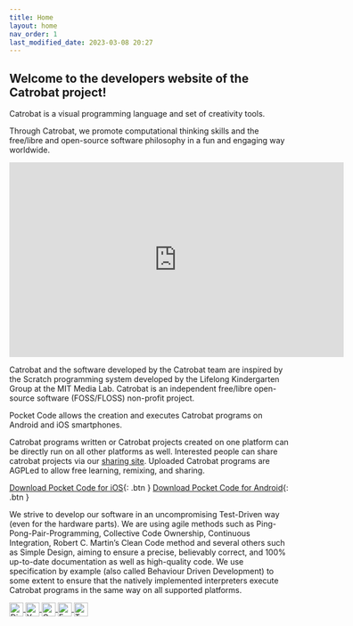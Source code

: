 ```yaml
---
title: Home
layout: home
nav_order: 1
last_modified_date: 2023-03-08 20:27
---
```


## Welcome to the developers website of the Catrobat project!

Catrobat is a visual programming language and set of creativity tools.

Through Catrobat, we promote computational thinking skills and the free/libre and open-source software philosophy in a fun and engaging way worldwide.

<iframe width="600" height="350" src="https://www.youtube-nocookie.com/embed/v-0E_XjuF0w" title="YouTube video player" frameborder="0" allow="accelerometer; autoplay; clipboard-write; encrypted-media; gyroscope; picture-in-picture; web-share" allowfullscreen></iframe>

Catrobat and the software developed by the Catrobat team are inspired by the Scratch programming system developed by the Lifelong Kindergarten Group at the MIT Media Lab. Catrobat is an independent free/libre open-source software (FOSS/FLOSS) non-profit project.

Pocket Code allows the creation and executes Catrobat programs on Android and iOS smartphones.

Catrobat programs written or Catrobat projects created on one platform can be directly run on all other platforms as well. Interested people can share catrobat projects via our [sharing site]. Uploaded Catrobat programs are AGPLed to allow free learning, remixing, and sharing.

[Download Pocket Code for iOS](https://catrob.at/PCios){: .btn }
[Download Pocket Code for Android](https://catrob.at/pc){: .btn }

We strive to develop our software in an uncompromising Test-Driven way (even for the hardware parts). We are using agile methods such as Ping-Pong-Pair-Programming, Collective Code Ownership, Continuous Integration, Robert C. Martin’s Clean Code method and several others such as Simple Design, aiming to ensure a precise, believably correct, and 100% up-to-date documentation as well as high-quality code. We use specification by example (also called Behaviour Driven Development) to some extent to ensure that the natively implemented interpreters execute Catrobat programs in the same way on all supported platforms.

<style>
.btn-logo {
width: 25px;
height: 25px; 
vertical-align: middle;
}
</style>

<a href="https://discord.com/invite/tnsePcW8HY" class="btn">
  <img src="../../assets/images/discord_logo.svg" alt="Discord Logo" class="btn-logo">
</a>
<a href="https://www.youtube.com/" class="btn">
  <img src="../../assets/images/youtube_logo.svg" alt="YouTube Logo" class="btn-logo">
</a>
<a href="https://groups.google.com/g/catrobat" class="btn">
  <img src="../../assets/images/google_logo.svg" alt="Google Group Logo" class="btn-logo">
</a>
<a href="https://www.facebook.com/CatrobatPocketCode" class="btn">
  <img src="../../assets/images/facebook_logo.svg" alt="Facebook Logo" class="btn-logo">
</a>
<a href="https://twitter.com/Pocket_Code" class="btn">
  <img src="../../assets/images/twitter_logo.svg" alt="Twitter Logo" class="btn-logo">
</a>

[sharing site]: https://share.catrob.at/
